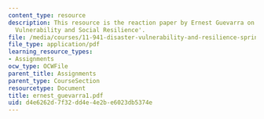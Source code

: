 ```yaml
---
content_type: resource
description: This resource is the reaction paper by Ernest Guevarra on the topic 'Disaster
  Vulnerability and Social Resilience'.
file: /media/courses/11-941-disaster-vulnerability-and-resilience-spring-2005/d4e6262d7f32dd4e4e2be6023db5374e_ernest_guevarra1.pdf
file_type: application/pdf
learning_resource_types:
- Assignments
ocw_type: OCWFile
parent_title: Assignments
parent_type: CourseSection
resourcetype: Document
title: ernest_guevarra1.pdf
uid: d4e6262d-7f32-dd4e-4e2b-e6023db5374e
---
```

